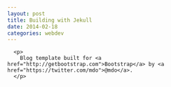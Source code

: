 ```yaml
---
layout: post
title: Building with Jekull
date: 2014-02-18
categories: webdev
---
```

      <p>
		Blog template built for <a href="http://getbootstrap.com">Bootstrap</a> by <a href="https://twitter.com/mdo">@mdo</a>.
	  </p>
